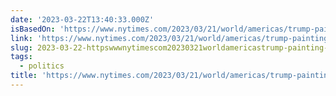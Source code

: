 ```yaml
---
date: '2023-03-22T13:40:33.000Z'
isBasedOn: 'https://www.nytimes.com/2023/03/21/world/americas/trump-painting-missing.html'
link: 'https://www.nytimes.com/2023/03/21/world/americas/trump-painting-missing.html'
slug: 2023-03-22-httpswwwnytimescom20230321worldamericastrump-painting-missinghtml
tags:
  - politics
title: 'https://www.nytimes.com/2023/03/21/world/americas/trump-painting-missing.html'
---
```



